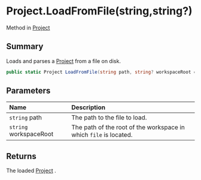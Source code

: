 # Project.LoadFromFile(string,string?)

Method in [Project](/docs/api/csharp/yarn.compiler.project.md)

## Summary


Loads and parses a  <a href="yarn.compiler.project.md">Project</a>  from a file on disk.


```csharp
public static Project LoadFromFile(string path, string? workspaceRoot = null)
```

## Parameters

|Name|Description|
|:---|:---|
|`string` path|The path to the file to load.|
|`string` workspaceRoot|The path of the root of the workspace in which  `file`  is located.|

## Returns

The loaded  <a href="yarn.compiler.project.md">Project</a> .

